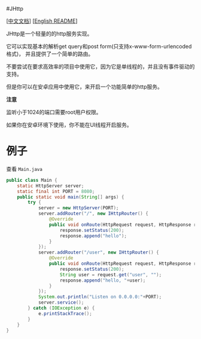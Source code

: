 #JHttp

[[中文文档](README_CN.md)] [[English README](README.md)]

JHttp是一个轻量的的http服务实现。

它可以实现基本的解析get query和post form(只支持x-www-form-urlencoded格式)，
并且提供了一个简单的路由。

不要尝试在要求高效率的项目中使用它，因为它是单线程的，并且没有事件驱动的支持。

但是你可以在安卓应用中使用它，来开启一个功能简单的http服务。

**注意** 

监听小于1024的端口需要root用户权限。

如果你在安卓环境下使用，你不能在UI线程开启服务。

# 例子

查看 `Main.java`

```java
public class Main {
    static HttpServer server;
    static final int PORT = 8080;
    public static void main(String[] args) {
        try {
            server = new HttpServer(PORT);
            server.addRouter("/", new IHttpRouter() {
                @Override
                public void onRoute(HttpRequest request, HttpResponse response) {
                    response.setStatus(200);
                    response.append("hello");
                }
            });
            server.addRouter("/user", new IHttpRouter() {
                @Override
                public void onRoute(HttpRequest request, HttpResponse response) {
                    response.setStatus(200);
                    String user = request.get("user", "");
                    response.append("hello, "+user);
                }
            });
            System.out.println("Listen on 0.0.0.0:"+PORT);
            server.service();
        } catch (IOException e) {
            e.printStackTrace();
        }
    }
}
```